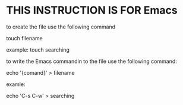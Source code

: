 # THIS INSTRUCTION IS FOR Emacs

to create the file use the following command

touch filename

example: touch searching

to write the Emacs commandin to the file use the following command:

echo '{comand}' > filename

examle:

echo 'C-s C-w' > searching